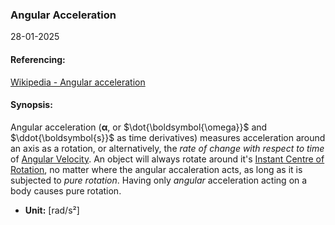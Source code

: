 ### Angular Acceleration
28-01-2025
#### Referencing:
[Wikipedia - Angular acceleration](https://en.wikipedia.org/wiki/Angular_acceleration)

#### Synopsis:
Angular acceleration ($\boldsymbol{\alpha}$, or $\dot{\boldsymbol{\omega}}$ and $\ddot{\boldsymbol{s}}$ as time derivatives) measures acceleration around an axis as a rotation, or alternatively, the _rate of change with respect to time_ of [Angular Velocity](Angular%20Velocity.md). An object will always rotate around it's [Instant Centre of Rotation](Instant%20Centre%20of%20Rotation.md), no matter where the angular accaleration acts, as long as it is subjected to _pure rotation_. Having only _angular_ acceleration acting on a body causes pure rotation.

- __Unit:__ \[rad/s²]



